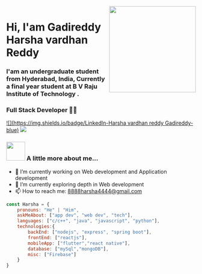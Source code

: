 
<img align='right' src="https://media.giphy.com/media/M9gbBd9nbDrOTu1Mqx/giphy.gif" width="230">

# Hi, I'am Gadireddy Harsha vardhan Reddy

### I'am an undergraduate student from Hyderabad, India, Currently a final year student at B V Raju Institute of Technology .
### Full Stack Developer 👨‍💻

[![](https://img.shields.io/badge/LinkedIn-Harsha vardhan reddy Gadireddy-blue)](https://www.linkedin.com/in/harsha-vardhan-reddy-gadireddy-353913192/)
[![](https://img.shields.io/badge/Gmail-8888harsha4444%40gmail.com-red)](mailto:8888harsha4444@gmail.com)


### <img src="https://media.giphy.com/media/VgCDAzcKvsR6OM0uWg/giphy.gif" width="50"> A little more about me...  


- 🔭 I’m currently working on Web development and Application development
- 🌱 I’m currently exploring depth in Web development
- 📫 How to reach me: 8888harsha4444@gmail.com

```javascript
const Harsha = {
    pronouns: "He" | "Him",
    askMeAbout: ["app dev", "web dev", "tech"],
    languages: ["c/c++", "java", "javascript", "python"],
    technologies:{
        backEnd: ["nodejs", "express", "spring boot"],
        frontEnd: ["reactjs"],
        mobileApp: ["flutter","react native"],
        database: ["mySql","mongoDB"],
        misc: ["Firebase"]
    }
}
```
